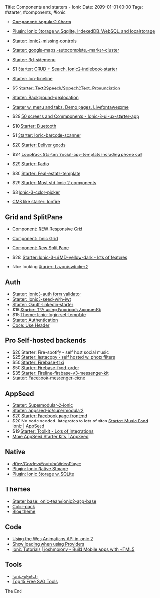 Title: Components and starters - Ionic
Date: 2099-01-01 00:00
Tags: #starter, #components, #ionic

* [Component: Angular2 Charts](https://valor-software.com/ng2-charts/)
* [Plugin: Ionic Storage w. Sqqlite, IndexedDB, WebSQL, and localstorage](https://ionicframework.com/docs/storage/)

* [Starter: Ionic2-missing-controls](https://market.ionicframework.com/starters/ionic2-missing-controls)
* [Starter: google-maps,-autocomplete,-marker-cluster](https://market.ionicframework.com/starters/ionic-3---google-maps,-autocomplete,-marker-cluster)
* [Starter: 3d-sidemenu](https://market.ionicframework.com/starters/3d-sidemenu)
* $1 [Starter: CRUD + Search. Ionic2-indiebook-starter](https://market.ionicframework.com/starters/ionic2-indiebook-starter)
* [Starter: Ion-timeline](https://market.ionicframework.com/starters/ion-timeline)
* $5 [Starter: Text2Speech/Sppech2Text. Pronunciation](https://market.ionicframework.com/starters/pronunciation)
* [Starter: Background-geolocation](https://market.ionicframework.com/starters/background-geolocation)
* [Starter w. menu and tabs. Demo pages. Livefontawesome](https://market.ionicframework.com/starters/livefontawesome)
* $29 [50 screens and Commponents - Ionic-3-ui-ux-starter-app](https://market.ionicframework.com/starters/ionic-3-ui-ux-starter-app)
* $10 [Starter: Bluetooth](https://market.ionicframework.com/starters/bluetooth)
* $1 [Starter: Ionic-barcode-scanner](https://market.ionicframework.com/starters/ionic-barcode-scanner)
* $20 [Starter: Deliver goods](https://market.ionicframework.com/starters/ionic-app-deliverya)
* $34 [LoopBack Starter: Social-app-template including phone call](https://market.ionicframework.com/starters/social-app-template)
* $29 [Starter: Radio](https://market.ionicframework.com/starters/radio)
* $30 [Starter: Real-estate-template](https://market.ionicframework.com/starters/real-estate-template)
* $29 [Starter: Most std Ionic 2 components](https://market.ionicframework.com/starters/ionium-2-ionic-multipurpose-app-templates)
* $3 [Ionic-3-color-picker](https://market.ionicframework.com/starters/ionic-3-color-picker)
* [CMS like starter: Ionfire](https://market.ionicframework.com/starters/ionfire)

## Grid and SplitPane
* [Component: NEW Responsive Grid](http://blog.ionicframework.com/build-awesome-desktop-apps-with-ionics-new-responsive-grid/)
* [Component: Ionic Grid](https://www.tutorialspoint.com/ionic/ionic_grid.htm)
* [Component: New Split Pane](http://blog.ionicframework.com/ionic-2-2-0-is-out/)


* $29: [Starter: Ionic-3-ui MD-yellow-dark - lots of features](https://market.ionicframework.com/starters/ionic-3-ui-theme-template-app-material-design-yellow-dark)
* Nice looking [Starter: Layoutswitcher2](https://market.ionicframework.com/starters/layoutswitcher2)

## Auth
* [Starter: Ionic3-auth form validator](https://market.ionicframework.com/starters/ionic3-auth-example)
* [Starter: Ionic3-seed-with-jwt](https://market.ionicframework.com/starters/ionic3-seed-with-jwt)
* [Starter: Oauth-linkedin-starter](https://market.ionicframework.com/starters/oauth-linkedin-starter)
* $15 [Starter: TFA using Facebook AccountKit](https://market.ionicframework.com/starters/ionfirebaseaccountkitphoneauth)
* $15 [Theme: Ionic-login-set-template](https://market.ionicframework.com/themes/ionic-login-set-template)
* [Starter: Authentication](https://market.ionicframework.com/themes/authentication)
* [Code: Use Header](https://www.joshmorony.com/when-to-use-providersservicesinjectables-in-ionic/)

## Pro Self-hosted backends
* $20 [Starter: Fire-spotify - self host social music](https://market.ionicframework.com/starters/fire-spotify)
* $25 [Starter: Instacopy - self hosted w. photo filters](https://market.ionicframework.com/starters/instacopy)
* $50 [Starter: Firebase-taxi](https://market.ionicframework.com/starters/firebase-taxi)
* $50 [Starter: Firebase-food-order](https://market.ionicframework.com/starters/firebase-food-order)
* $35 [Starter: Fireline-firebase-v3-messenger-kit](https://market.ionicframework.com/starters/fireline-firebase-v3-messenger-kit)
* [Starter: Facebook-messenger-clone](https://market.ionicframework.com/starters/facebook-messenger-clone)

## AppSeed
* [Starter: Supermodular-2-ionic](https://market.ionicframework.com/starters/supermodular-2-ionic---free-application)
* [Starter: appseed-io/supermodular2](https://github.com/appseed-io/supermodular2)
* $20 [Starter: Facebook page frontend](https://market.ionicframework.com/starters/facebook-business-ionic-3)
* $20 No code needed. Integrates to lots of sites [Starter: Music Band Ionic | AppSeed](http://appseed.io/music-band)
* $19 [Starter: Toolkit - Lots of integrations](http://appseed.io/ionic-3-toolkit)
* [More AppSeed Starter Kits | AppSeed](http://appseed.io/products/ionic)

## Native
* [d0cz/CordovaYoutubeVideoPlayer](https://github.com/d0cz/CordovaYoutubeVideoPlayer)
* [Plugin: Ionic Native Storage](https://ionicframework.com/docs/native/native-storage/)
* [Plugin: Ionic Storage w. SQLite](https://ionicframework.com/docs/storage/)

## Themes
* [Starter base: ionic-team/ionic2-app-base](https://github.com/ionic-team/ionic2-app-base)
* [Color-pack](https://market.ionicframework.com/themes/color-pack)
* [Blog theme](https://market.ionicframework.com/themes/ion2theme)

## Code
* [Using the Web Animations API in Ionic 2](https://www.joshmorony.com/using-the-web-animations-api-in-ionic-2/)
* [Show loading when using Providers](https://www.joshmorony.com/when-to-use-providersservicesinjectables-in-ionic/)
* [Ionic Tutorials | joshmorony - Build Mobile Apps with HTML5](https://www.joshmorony.com/category/ionic-tutorials/)

## Tools
* [Ionic-sketch](https://market.ionicframework.com/themes/ionic-sketch)
* [Top 15 Free SVG Tools](https://colorlib.com/wp/free-svg-editor-tools/)

The End
